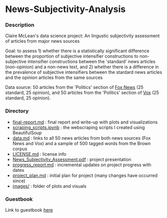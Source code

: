 # News-Subjectivity-Analysis

### Description
Claire McLean's data science project: An lingustic subjectivity assessment of articles from major news sources<br />

Goal: to assess 1) whether there is a statistically significant difference between the proportion of subjective intensifier constructions to non- subjective intensifier constructions between the 'standard' news articles (non-opinion) and a non-news text, and 2) whether there is a difference in the prevalence of subjective intensifiers between the stardard news articles and the opinion articles from the same sources<br />

Data source: 50 articles from the 'Politics' section of [Fox News](https://www.foxnews.com/politics) (25 standard, 25 opinion), and 50 articles from the 'Politics' section of [Vox](https://www.vox.com/politics) (25 standard, 25 opinion).

### Directory
- [final-report.md](final-report.md) : final report and write-up with plots and visualizations
- [scraping_scripts.ipynb](scraping_scripts.ipynb) : the webscraping scripts I created using BeautifulSoup
- [data.md](data.md) : links to all 50 news articles from both news sources (Fox News and Vox) and a sample of 500 tagged words from the Brown corpus
- [LICENSE.md](LICENSE.md) : license info
- [News_Subjectivity_Assessment.pdf](News_Subjectivity_Assessment.pdf) : project presentation
- [progress_report.md](progress_report.md) : incremental updates on project progress with dates
- [project_plan.md](project_plan.md) : initial plan for project (many changes have occurred since)
- [images/](images/) : folder of plots and visuals

### Guestbook
Link to guestbook [here](https://github.com/Data-Science-for-Linguists-2025/Class-Lounge/blob/main/guestbooks/claire.md)